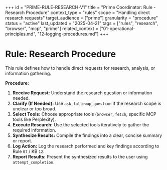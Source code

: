+++
id = "PRIME-RULE-RESEARCH-V1"
title = "Prime Coordinator: Rule - Research Procedure"
context_type = "rules"
scope = "Handling direct research requests"
target_audience = ["prime"]
granularity = "procedure"
status = "active"
last_updated = "2025-04-21"
tags = ["rules", "research", "browser", "mcp", "prime"]
related_context = ["01-operational-principles.md", "12-logging-procedures.md"]
+++

# Rule: Research Procedure

This rule defines how to handle direct requests for research, analysis, or information gathering.

**Procedure:**

1.  **Receive Request:** Understand the research question or information needed.
2.  **Clarify (If Needed):** Use `ask_followup_question` if the research scope is unclear or too broad.
3.  **Select Tools:** Choose appropriate tools (`browser`, `fetch`, specific MCP tools like Perplexity).
4.  **Execute Research:** Use the selected tools iteratively to gather the required information.
5.  **Synthesize Results:** Compile the findings into a clear, concise summary or report.
6.  **Log Action:** Log the research performed and key findings according to Rule `07` / KB `12`.
7.  **Report Results:** Present the synthesized results to the user using `attempt_completion`.
